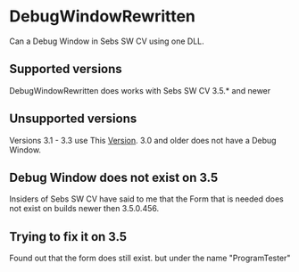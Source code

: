 # DebugWindowRewritten
Can a Debug Window in Sebs SW CV using one DLL.
## Supported versions
DebugWindowRewritten does works with Sebs SW CV 3.5.* and newer
## Unsupported versions
Versions 3.1 - 3.3 use This [Version](https://github.com/stopyouhelper24/DebugWindowEnabler/releases/tag/1.0.0.0). 3.0 and older does not have a Debug Window.
## Debug Window does not exist on 3.5
Insiders of Sebs SW CV have said to me that the Form that is needed does not exist on builds newer then 3.5.0.456.
## Trying to fix it on 3.5
Found out that the form does still exist. but under the name "ProgramTester"
